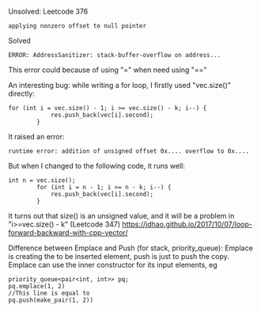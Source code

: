 Unsolved: Leetcode 376
```
applying nonzero offset to null pointer
```

Solved
```
ERROR: AddressSanitizer: stack-buffer-overflow on address...
```
This error could because of using "=" when need using "=="

An interesting bug:
while writing a for loop, I firstly used "vec.size()" directly:
```
for (int i = vec.size() - 1; i >= vec.size() - k; i--) {
            res.push_back(vec[i].second);
        }
```
It raised an error: 
```
runtime error: addition of unsigned offset 0x.... overflow to 0x....
```
But when I changed to the following code, it runs well:
```
int n = vec.size();
        for (int i = n - 1; i >= n - k; i--) {
            res.push_back(vec[i].second);
        }
```
It turns out that size() is an unsigned value, and it will be a problem in "i>=vec.size() - k"
(Leetcode 347)
https://jdhao.github.io/2017/10/07/loop-forward-backward-with-cpp-vector/

Difference between Emplace and Push (for stack, priority_queue):
Emplace is creating the to be inserted element, push is just to push the copy.<br>
Emplace can use the inner constructor for its input elements, eg
```
priority_queue<pair<int, int>> pq;
pq.emplace(1, 2)
//This line is equal to
pq.push(make_pair(1, 2))
```

